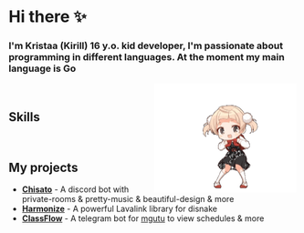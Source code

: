 # Hi there ✨

### **I'm Kristaa (Kirill) 16 y.o. kid developer, I'm passionate about programming in different languages. At the moment my main language is Go**

<img src="https://github.com/Krispeckt/Krispeckt/blob/main/assets/flex.gif?raw=true" width="249px" height="192px" align="right"><img/>

## Skills

<div align="left">
  <img src="https://img.shields.io/badge/git-090909?style=for-the-badge&logo=git" alt="">
  <img src="https://img.shields.io/badge/-Python-090909?style=for-the-badge&logo=python" alt="">
  <img src="https://img.shields.io/badge/-Go-090909?style=for-the-badge&logo=go" alt="">
  <img src="https://img.shields.io/badge/JavaScript-090909?style=for-the-badge&logo=javascript" alt="">
  <img src="https://img.shields.io/badge/TypeScript-090909?style=for-the-badge&logo=typescript" alt="">
  <img src="https://img.shields.io/badge/-HTML-090909?style=for-the-badge&logo=HTML5&logoColor=E34F26" alt="">
  <img src="https://img.shields.io/badge/-CSS-090909?style=for-the-badge&logo=css3&logoColor=1572B6" alt="">
  <img src="https://img.shields.io/badge/Postgresql-090909?style=for-the-badge&logo=postgresql" alt="">
  <img src="https://img.shields.io/badge/Redis-090909?style=for-the-badge&logo=redis" alt="">
  <img src="https://img.shields.io/badge/prometheus-090909?style=for-the-badge&logo=prometheus&logoColor=FF6709" alt="">
  <img src="https://img.shields.io/badge/grafana-090909?style=for-the-badge&logo=grafana" alt="">
  <img src="https://img.shields.io/badge/docker-090909?style=for-the-badge&logo=docker" alt="">
  <img src="https://img.shields.io/badge/figma-090909?style=for-the-badge&logo=figma" alt="">
  <img src="https://img.shields.io/badge/linux-090909?style=for-the-badge&logo=linux" alt="">
  <img src="https://img.shields.io/badge/mac os-090909?style=for-the-badge&logo=apple" alt="">
  <img src="https://img.shields.io/badge/mac os-090909?style=for-the-badge&logo=" alt="">
</div>

## My projects

- **[Chisato](https://github.com/Chisato-Devs)** - A discord bot with private-rooms & pretty-music & beautiful-design &
  more
- **[Harmonize](https://github.com/Harmonize)** - A powerful Lavalink library for disnake
- **[ClassFlow](https://github.com/Ukit-Fun-Devs)** - A telegram bot for [mgutu](https://mgutm.ru) to view schedules &
  more
